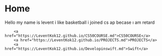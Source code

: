 # Home

Hello my name is levent i like basketball 
i joined cs ap becase ı am retard




        <a href="https://LeventKok12.github.io/CS50COURSE.md">CS50COURSE</a>
        <a href="https://LeventKok12.github.io/PROJECTS.md">PROJECTS</a>
        <a href="https://LeventKok12.github.io/Developinswift.md">Swift</a>


